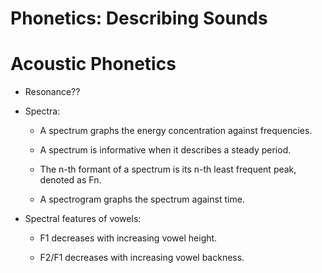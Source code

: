 # Phonetics: Describing Sounds

# Acoustic Phonetics

- Resonance??

- Spectra:

  - A spectrum graphs the energy concentration against frequencies.

  - A spectrum is informative when it describes a steady period.

  - The n-th formant of a spectrum is its n-th least frequent peak, denoted as Fn.

  - A spectrogram graphs the spectrum against time.

- Spectral features of vowels:

  - F1 decreases with increasing vowel height.

  - F2/F1 decreases with increasing vowel backness.
